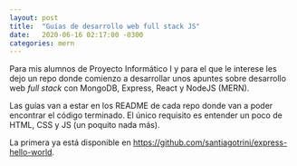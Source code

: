 ```yaml
---
layout: post
title:  "Guías de desarrollo web full stack JS"
date:   2020-06-16 02:17:00 -0300
categories: mern
---
```


Para mis alumnos de Proyecto Informático I y para el que le interese les dejo un repo donde comienzo a desarrollar unos apuntes sobre desarrollo web _full stack_ con MongoDB, Express, React y NodeJS (MERN).

Las guías van a estar en los README de cada repo donde van a poder encontrar el código terminado.
El único requisito es entender un poco de HTML, CSS y JS (un poquito nada más).

La primera ya está disponible en https://github.com/santiagotrini/express-hello-world.
